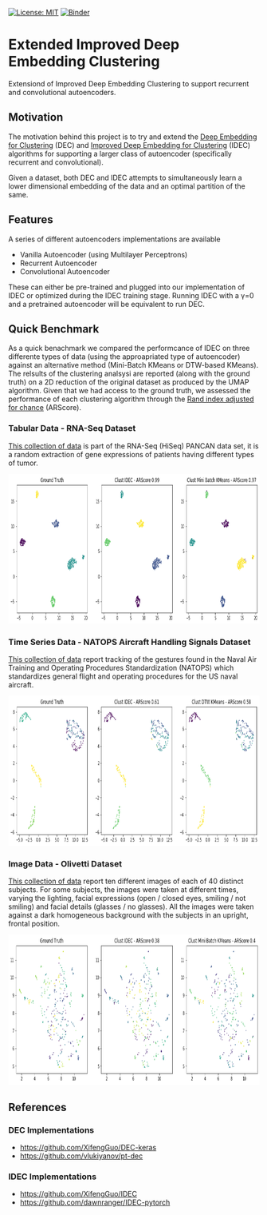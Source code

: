[![License: MIT](https://img.shields.io/badge/License-MIT-yellow.svg)](https://opensource.org/licenses/MIT)
[![Binder](https://mybinder.org/badge_logo.svg)](https://mybinder.org/v2/gh/vb690/IDEC_extended/HEAD)
# Extended Improved Deep Embedding Clustering
Extensiond of Improved Deep Embedding Clustering to support recurrent and convolutional autoencoders.

## Motivation
The motivation behind this project is to try and extend the [Deep Embedding for Clustering](https://arxiv.org/pdf/1511.06335.pdf) (DEC) and [Improved Deep Embedding for Clustering](https://www.ijcai.org/proceedings/2017/0243.pdf) (IDEC) algorithms for supporting a larger class of autoencoder (specifically recurrent and convolutional).

Given a dataset, both DEC and IDEC attempts to simultaneously learn a lower dimensional embedding of the data and an optimal partition of the same.
## Features
A series of different autoencoders implementations are available 

* Vanilla Autoencoder (using Multilayer Perceptrons)
* Recurrent Autoencoder
* Convolutional Autoencoder

These can either be pre-trained and plugged into our implementation of IDEC or optimized during the IDEC training stage. Running IDEC with a γ=0 and a pretrained autoencoder will be equivalent to run DEC.

## Quick Benchmark

As a quick benachmark we compared the performcance of IDEC on three differente types of data (using the approapriated type of autoencoder) against an alternative method (Mini-Batch KMeans or DTW-based KMeans). The relsults of the clustering analsysi are reported (along with the ground truth) on a 2D reduction of the original dataset as produced by the UMAP algorithm. Given that we had access to the ground truth, we assessed the performance of each clustering algorithm through the [Rand index adjusted for chance](https://scikit-learn.org/stable/modules/generated/sklearn.metrics.adjusted_rand_score.html) (ARScore).

### Tabular Data - RNA-Seq Dataset
[This collection of data](https://archive.ics.uci.edu/ml/datasets/gene+expression+cancer+RNA-Seq) is part of the RNA-Seq (HiSeq) PANCAN data set, it is a random extraction of gene expressions of patients having different types of tumor.

<p align="center">   
  <img width="900" height="300"src="https://github.com/vb690/IDEC_extended/blob/main/results/figures/tabular.png">
</p>

### Time Series Data - NATOPS Aircraft Handling Signals Dataset
[This collection of data](http://www.timeseriesclassification.com/description.php?Dataset=NATOPS) report tracking of the gestures found in the Naval Air Training and Operating Procedures Standardization (NATOPS) which standardizes general flight and operating procedures for the US naval aircraft.

<p align="center">   
  <img width="900" height="300"src="https://github.com/vb690/IDEC_extended/blob/main/results/figures/time_series.png">
</p>


### Image Data - Olivetti Dataset
[This collection of data](https://scikit-learn.org/stable/datasets/real_world.html#olivetti-faces-dataset) report ten different images of each of 40 distinct subjects. For some subjects, the images were taken at different times, varying the lighting, facial expressions (open / closed eyes, smiling / not smiling) and facial details (glasses / no glasses). All the images were taken against a dark homogeneous background with the subjects in an upright, frontal position.

<p align="center">   
  <img width="900" height="300"src="https://github.com/vb690/IDEC_extended/blob/main/results/figures/images.png">
</p>

## References

### DEC Implementations
* https://github.com/XifengGuo/DEC-keras
* https://github.com/vlukiyanov/pt-dec

### IDEC Implementations 
* https://github.com/XifengGuo/IDEC
* https://github.com/dawnranger/IDEC-pytorch

